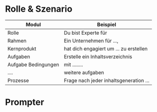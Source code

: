 
# Rolle & Szenario

| Modul               | Beispiel                               |
| ------------------- | -------------------------------------- |
| Rolle               | Du bist Experte für                    |
| Rahmen              | Ein Unternehmen für ...,               |
| Kernprodukt         | hat dich engagiert um ... zu erstellen |
| Aufgaben            | Erstelle ein Inhaltsverzeichnis        |
| Aufgabe Bedingungen | mit ........                           |
| ....                | weitere aufgaben                       |
| Prozesse            | Frage nach jeder inhaltsgeneration ... |

# Prompter
